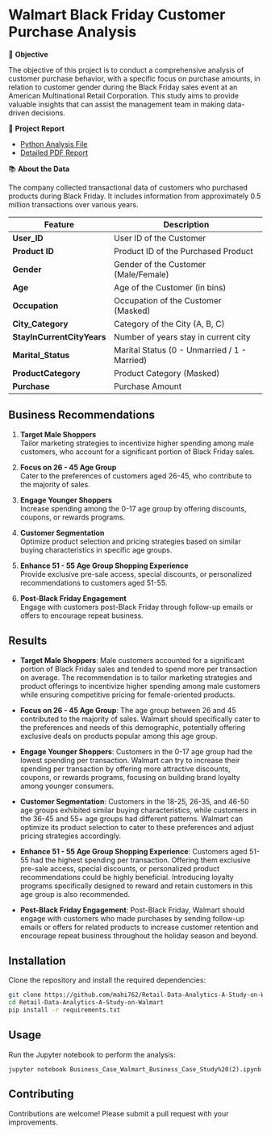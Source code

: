 # Walmart Black Friday Customer Purchase Analysis

🎯 **Objective**

The objective of this project is to conduct a comprehensive analysis of customer purchase behavior, with a specific focus on purchase amounts, in relation to customer gender during the Black Friday sales event at an American Multinational Retail Corporation. This study aims to provide valuable insights that can assist the management team in making data-driven decisions.

📝 **Project Report**

- [Python Analysis File](https://github.com/mahi762/Retail-Data-Analytics-A-Study-on-Walmart/blob/main/Walmart_Business_Case_Study%20(2).ipynb)  
- [Detailed PDF Report](https://github.com/mahi762/Retail-Data-Analytics-A-Study-on-Walmart/blob/main/Walmart_Business_Case_Study(Mahima_jat).pdf)

📚 **About the Data**

The company collected transactional data of customers who purchased products during Black Friday. It includes information from approximately 0.5 million transactions over various years.

| Feature                  | Description                                       |
|--------------------------|---------------------------------------------------|
| **User_ID**              | User ID of the Customer                           |
| **Product ID**           | Product ID of the Purchased Product               |
| **Gender**               | Gender of the Customer (Male/Female)              |
| **Age**                  | Age of the Customer (in bins)                     |
| **Occupation**           | Occupation of the Customer (Masked)               |
| **City_Category**        | Category of the City (A, B, C)                    |
| **StayInCurrentCityYears** | Number of years stay in current city            |
| **Marital_Status**       | Marital Status (0 - Unmarried / 1 - Married)      |
| **ProductCategory**      | Product Category (Masked)                         |
| **Purchase**             | Purchase Amount                                   |

## Business Recommendations

1. **Target Male Shoppers**  
   Tailor marketing strategies to incentivize higher spending among male customers, who account for a significant portion of Black Friday sales.

2. **Focus on 26 - 45 Age Group**  
   Cater to the preferences of customers aged 26-45, who contribute to the majority of sales.

3. **Engage Younger Shoppers**  
   Increase spending among the 0-17 age group by offering discounts, coupons, or rewards programs.

4. **Customer Segmentation**  
   Optimize product selection and pricing strategies based on similar buying characteristics in specific age groups.

5. **Enhance 51 - 55 Age Group Shopping Experience**  
   Provide exclusive pre-sale access, special discounts, or personalized recommendations to customers aged 51-55.

6. **Post-Black Friday Engagement**  
   Engage with customers post-Black Friday through follow-up emails or offers to encourage repeat business.

## Results

- **Target Male Shoppers**: Male customers accounted for a significant portion of Black Friday sales and tended to spend more per transaction on average. The recommendation is to tailor marketing strategies and product offerings to incentivize higher spending among male customers while ensuring competitive pricing for female-oriented products.
  
- **Focus on 26 - 45 Age Group**: The age group between 26 and 45 contributed to the majority of sales. Walmart should specifically cater to the preferences and needs of this demographic, potentially offering exclusive deals on products popular among this age group.
  
- **Engage Younger Shoppers**: Customers in the 0-17 age group had the lowest spending per transaction. Walmart can try to increase their spending per transaction by offering more attractive discounts, coupons, or rewards programs, focusing on building brand loyalty among younger consumers.
  
- **Customer Segmentation**: Customers in the 18-25, 26-35, and 46-50 age groups exhibited similar buying characteristics, while customers in the 36-45 and 55+ age groups had different patterns. Walmart can optimize its product selection to cater to these preferences and adjust pricing strategies accordingly.
  
- **Enhance 51 - 55 Age Group Shopping Experience**: Customers aged 51-55 had the highest spending per transaction. Offering them exclusive pre-sale access, special discounts, or personalized product recommendations could be highly beneficial. Introducing loyalty programs specifically designed to reward and retain customers in this age group is also recommended.
  
- **Post-Black Friday Engagement**: Post-Black Friday, Walmart should engage with customers who made purchases by sending follow-up emails or offers for related products to increase customer retention and encourage repeat business throughout the holiday season and beyond.

## Installation

Clone the repository and install the required dependencies:

```bash
git clone https://github.com/mahi762/Retail-Data-Analytics-A-Study-on-Walmart.git
cd Retail-Data-Analytics-A-Study-on-Walmart
pip install -r requirements.txt
```
## Usage
Run the Jupyter notebook to perform the analysis:
```
jupyter notebook Business_Case_Walmart_Business_Case_Study%20(2).ipynb
```
## Contributing 

Contributions are welcome! Please submit a pull request with your improvements.
